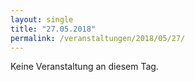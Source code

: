 ```yaml
---
layout: single
title: "27.05.2018"
permalink: /veranstaltungen/2018/05/27/
---
```


Keine Veranstaltung an diesem Tag.
